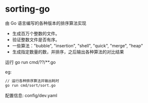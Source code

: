 # sorting-go

由 Go 语言编写的各种版本的排序算法实现

* 生成百万个整数的文件。
* 验证整数文件是否有序。
* 一些算法："bubble", "insertion", "shell", "quick", "merge", "heap"
* 生成指定数量的数，并排序，之后输出各种算法的对比结果



运行 go run cmd/??/**.go

eg:

```bash
// 运行各种排序算法并输出耗时
go run cmd/sort/sort.go
```

配置信息: config/dev.yaml
